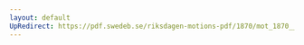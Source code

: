 ```yaml
---
layout: default
UpRedirect: https://pdf.swedeb.se/riksdagen-motions-pdf/1870/mot_1870__ak__00081.pdf
---
```

